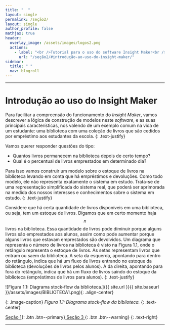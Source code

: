 ```yaml
---
title: "  "
layout: single
permalink: /seção2/
layout: single
author_profile: false
mathjax: true
header:
  overlay_image: /assets/images/logos2.png
  actions:
    - label: "<br />Tutorial para o uso do software Insight Maker<br /> <small>Milena Lauschner Lopes, Leonardo Albuquerque Heidemann e Eliane Angela Veit</small>"
      url: "/seção2/#introdução-ao-uso-do-insight-maker/"    
sidebar:
  title: " "
  nav: blogroll
---
```

---

# Introdução ao uso do Insight Maker

Para facilitar a compreensão do funcionamento do _Insight Maker_, vamos descrever a lógica de construção de modelos neste _software_, e as suas principais características, nos valendo de um exemplo comum na vida de um estudante: uma biblioteca com uma coleção de livros que são cedidos por empréstimo aos estudantes da escola.
{: .text-justify}

Vamos querer responder questões do tipo: 

  * Quantos livros permanecem na biblioteca depois de certo tempo? 
  * Qual é o percentual de livros emprestados em determinado dia? 

Para isso vamos construir um modelo sobre o estoque de livros na biblioteca levando em conta que há empréstimos e devoluções. Como todo modelo, ele não representa exatamente o sistema em estudo. Trata-se de uma representação simplificada do sistema real, que poderá ser aprimorada na medida dos nossos interesses e conhecimentos sobre o sistema em estudo. 
{: .text-justify}

Considere que há certa quantidade de livros disponíveis em uma biblioteca, ou seja, tem um estoque de livros. Digamos que em certo momento haja $$n$$ livros na biblioteca. Essa quantidade de livros pode diminuir porque alguns livros são emprestados aos alunos, assim como pode aumentar porque alguns livros que estavam emprestados são devolvidos. Um diagrama que representa o número de livros na biblioteca é visto na Figura 1.1, onde o retângulo representa o estoque de livros. As setas representam livros que entram ou saem da biblioteca. A seta da esquerda, apontando para dentro do retângulo, indica que há um fluxo de livros entrando no estoque da biblioteca (devoluções de livros pelos alunos). A da direita, apontando para fora do retângulo, indica que há um fluxo de livros saindo do estoque da biblioteca (empréstimos de livros para alunos).
{: .text-justify}

![Figura 1.1: Diagrama stock-flow da biblioteca.]({{ site.url }}{{ site.baseurl
}}/assets/images/BIBLIOTECA1.png){: .align-center}   

{: .image-caption}
*Figura 1.1: Diagrama stock-flow da biblioteca.*
 {: .text-center} 

[<i class="fas fa-arrow-alt-circle-left"></i> Seção 1](https://milenalauschner.github.io/MM/){:
.btn .btn--primary}[ Seção 3 <i class="fas fa-arrow-alt-circle-right"></i>](https://milenalauschner.github.io/MM/seção3/){:
.btn .btn--warning}
{: .text-right} 
________________________________________________________________________________________________________________________________________________________________________________________________________________________________________________

